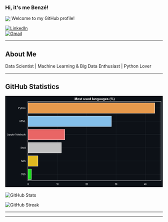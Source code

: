 ### Hi, it's me Benzé! 

<img src="https://media.giphy.com/media/hvRJCLFzcasrR4ia7z/giphy.gif" width="30px" align="center"> Welcome to my GitHub profile!

[![LinkedIn](https://img.shields.io/badge/LinkedIn-Profile-blue?style=for-the-badge&logo=linkedin)](https://www.linkedin.com/in/linabenzemma11)  
[![Gmail](https://img.shields.io/badge/Gmail-Envoyer%20un%20mail-red?style=for-the-badge&logo=gmail)](mailto:lina.benzemma@yahoo.com)

---

##  About Me
 Data Scientist |  Machine Learning & Big Data Enthusiast |  Python Lover  

---

##  GitHub Statistics


![Top Langs](output.png)



![GitHub Stats](https://github-readme-stats.vercel.app/api?username=linabnz&show_icons=true&theme=radical)


![GitHub Streak](https://github-readme-streak-stats.herokuapp.com/?user=linabnz&theme=radical)

---
---